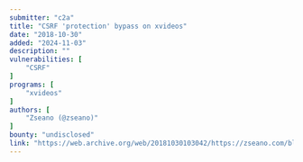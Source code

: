 ```yaml
---
submitter: "c2a"
title: "CSRF 'protection' bypass on xvideos"
date: "2018-10-30"
added: "2024-11-03"
description: ""
vulnerabilities: [
    "CSRF"
]
programs: [
    "xvideos"
]
authors: [
    "Zseano (@zseano)"
]
bounty: "undisclosed"
link: "https://web.archive.org/web/20181030103042/https://zseano.com/blogs/4.html"
---
```





